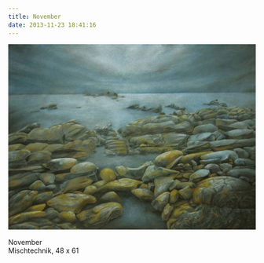 ```yaml
---
title: November
date: 2013-11-23 18:41:16
---
```

![November](/img/zeichnungen/november.jpg)

November<br>
Mischtechnik, 48 x 61
